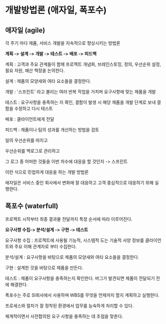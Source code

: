 # 개발방법론 (애자일, 폭포수)



## 애자일 (agile)

각 주기 마다 제품, 서비스 개발을 지속적으로 향상시키는 방법론

**계획 -> 설계 -> 개발 -> 테스트 -> 배포 -> 피드백** 



계획 : 고객과 주요 관계들이 함께 프로젝트 개념화, 브레인스토밍, 정의, 우선순위 설정, 필요 자원, 예산 책정을 논의한다.

설계 : 제품의 모양새와 여타 요소들을 결정한다.

개발 : '스프린트' 라고 불리는 여러 반복 작업을 거치며 요구사항에 맞는 제품을 개발

테스트 : 요구사항을 충족하는 지 확인, 결함이 발생 시 해당 제품을 개발 단계로 보내 결함을 수정하고 다시 테스트

배포 : 클라이언트에게 전달

피드백 : 제품이나 팀의 성과를 개선하는 방법을 검토  



일의 우선순위를 따지고

우선순위를 백로그로 관리하고

그 로그 중 어떠한 것들을 이번 차수에 대응을 할 것인지 -> 스프린트

이런 식으로 민첩하게 대응을 하는 개발 방법론



애자일은 서비스 중인 회사에서 변화에 잘 대응하고 고객 중심적으로 대응하기 위해 실행한다.



## 폭포수 (waterfull)

프로젝트 시작부터 최종 결과물 전달까지 특정 순서에 따라 이루어진다.

**요구사항 수집-> 분석/설계 -> 구현 -> 테스트** 



요구사항 수집 : 프로젝트에 사용될 기능적, 시스템적 도는 기술적 사양 정보를 클라이언트와 주요 이해 관계자로 부터 수집한다.

분석/설계 : 요구사항을 바탕으로 제품의 모양새와 여타 요소들을 결정한다.

구현 : 설계한 것을 바탕으로 제품을 만든다.

테스트 : 제품이 요구사항을 충족하는지 확인한다. 버그가 발견되면 제품이 전달되기 전에 해결한다.



폭포수는 주로 SI회사에서 사용하며 WBS를 무엇을 언제까지 할지 계획하고 실행한다.

프로세스와 절차가 잘 정착된 환경에서 업무를 능숙하게 처리할 수 있다.

체계적이면서 사전합의된 요구 사항을 충족하는 데 초점을 맞춘다.

